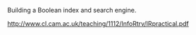 Building a Boolean index and search engine.

http://www.cl.cam.ac.uk/teaching/1112/InfoRtrv/IRpractical.pdf
